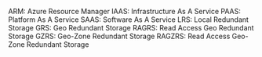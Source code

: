 ARM: Azure Resource Manager
IAAS: Infrastructure As A Service
PAAS: Platform As A Service
SAAS: Software As A Service
LRS: Local Redundant Storage
GRS: Geo Redundant Storage
RAGRS: Read Access Geo Redundant Storage
GZRS: Geo-Zone Redundant Storage
RAGZRS: Read Access Geo-Zone Redundant Storage